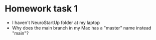 # Homework task 1

- I haven't NeuroStartUp folder at my laptop
- Why does the main branch in my Mac has a "master" name instead "main"?